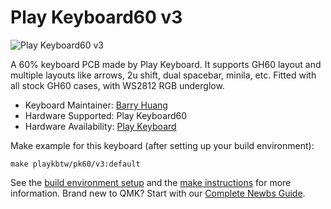 # Play Keyboard60 v3

![Play Keyboard60 v3](https://cdn.store-assets.com/s/409567/i/17881832.png)

A 60% keyboard PCB made by Play Keyboard.
It supports GH60 layout and multiple layouts like arrows, 2u shift, dual spacebar, minila, etc.
Fitted with all stock GH60 cases, with WS2812 RGB underglow.

* Keyboard Maintainer: [Barry Huang](https://github.com/yj7272098)
* Hardware Supported: Play Keyboard60
* Hardware Availability: [Play Keyboard](http://play-keyboard.store/)

Make example for this keyboard (after setting up your build environment):

    make playkbtw/pk60/v3:default

See the [build environment setup](https://docs.qmk.fm/#/getting_started_build_tools) and the [make instructions](https://docs.qmk.fm/#/getting_started_make_guide) for more information. Brand new to QMK? Start with our [Complete Newbs Guide](https://docs.qmk.fm/#/newbs).